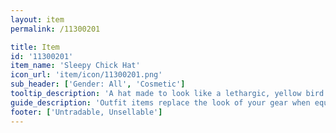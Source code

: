 ```yaml
---
layout: item
permalink: /11300201

title: Item
id: '11300201'
item_name: 'Sleepy Chick Hat'
icon_url: 'item/icon/11300201.png'
sub_header: ['Gender: All', 'Cosmetic']
tooltip_description: 'A hat made to look like a lethargic, yellow bird.'
guide_description: 'Outfit items replace the look of your gear when equipped.'
footer: ['Untradable, Unsellable']
---
```

